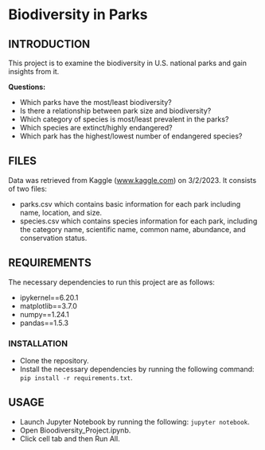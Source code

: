 # Biodiversity in Parks
## INTRODUCTION
This project is to examine the biodiversity in U.S. national parks and gain insights from it.

**Questions:**
- Which parks have the most/least biodiversity?
- Is there a relationship between park size and biodiversity?
- Which category of species is most/least prevalent in the parks?
- Which species are extinct/highly endangered?
- Which park has the highest/lowest number of endangered species? 

## FILES
Data was retrieved from Kaggle (www.kaggle.com) on 3/2/2023. It consists of two files:
- parks.csv which contains basic information for each park including name, location, and size.
- species.csv which contains species information for each park, including the category name, scientific name, common name, abundance, and conservation status.

## REQUIREMENTS
The necessary dependencies to run this project are as follows:
- ipykernel==6.20.1
- matplotlib==3.7.0
- numpy==1.24.1
- pandas==1.5.3

### INSTALLATION
- Clone the repository. 
- Install the necessary dependencies by running the following command: ```pip install -r requirements.txt```.

## USAGE
- Launch Jupyter Notebook by running the following: ```jupyter notebook```.
- Open Bioodiversity_Project.ipynb.
- Click cell tab and then Run All.

